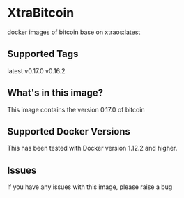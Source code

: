 # XtraBitcoin
docker images of bitcoin base on xtraos:latest

## Supported Tags
latest
v0.17.0
v0.16.2


## What's in this image?
This image contains the version 0.17.0 of bitcoin


## Supported Docker Versions
This has been tested with Docker version 1.12.2 and higher.

## Issues
If you have any issues with this image, please raise a bug
